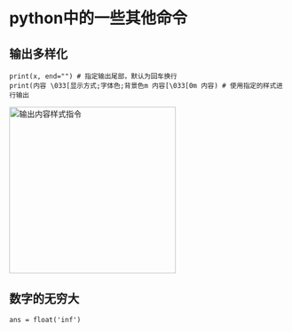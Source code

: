 # python中的一些其他命令

## 输出多样化

    print(x, end="") # 指定输出尾部，默认为回车换行
    print(内容 \033[显示方式;字体色;背景色m 内容[\033[0m 内容) # 使用指定的样式进行输出

<img src="../pic/print_type.png" width = "300" alt="输出内容样式指令" align=center />

## 数字的无穷大

    ans = float('inf')
